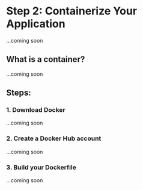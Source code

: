 # Step 2: Containerize Your Application

...coming soon

## What is a container?

...coming soon

## Steps:

### 1. Download Docker

...coming soon


### 2. Create a Docker Hub account

...coming soon


### 3. Build your Dockerfile

...coming soon

